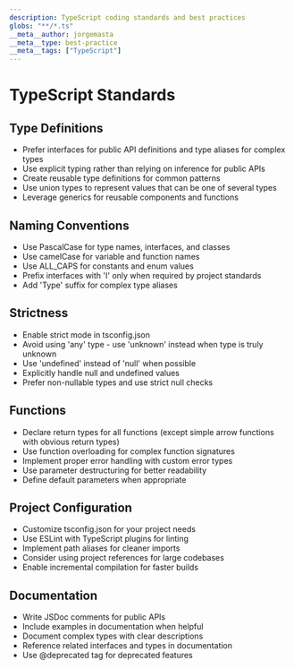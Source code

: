 ```yaml
---
description: TypeScript coding standards and best practices
globs: "**/*.ts"
__meta__author: jorgemasta
__meta__type: best-practice
__meta__tags: ["TypeScript"]
---
```


# TypeScript Standards

## Type Definitions

- Prefer interfaces for public API definitions and type aliases for complex types
- Use explicit typing rather than relying on inference for public APIs
- Create reusable type definitions for common patterns
- Use union types to represent values that can be one of several types
- Leverage generics for reusable components and functions

## Naming Conventions

- Use PascalCase for type names, interfaces, and classes
- Use camelCase for variable and function names
- Use ALL_CAPS for constants and enum values
- Prefix interfaces with 'I' only when required by project standards
- Add 'Type' suffix for complex type aliases

## Strictness

- Enable strict mode in tsconfig.json
- Avoid using 'any' type - use 'unknown' instead when type is truly unknown
- Use 'undefined' instead of 'null' when possible
- Explicitly handle null and undefined values
- Prefer non-nullable types and use strict null checks

## Functions

- Declare return types for all functions (except simple arrow functions with obvious return types)
- Use function overloading for complex function signatures
- Implement proper error handling with custom error types
- Use parameter destructuring for better readability
- Define default parameters when appropriate

## Project Configuration

- Customize tsconfig.json for your project needs
- Use ESLint with TypeScript plugins for linting
- Implement path aliases for cleaner imports
- Consider using project references for large codebases
- Enable incremental compilation for faster builds

## Documentation

- Write JSDoc comments for public APIs
- Include examples in documentation when helpful
- Document complex types with clear descriptions
- Reference related interfaces and types in documentation
- Use @deprecated tag for deprecated features